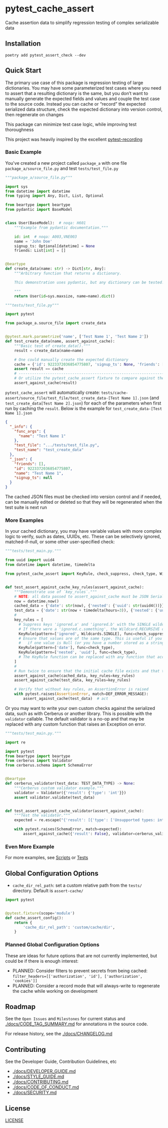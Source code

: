# pytest_cache_assert

Cache assertion data to simplify regression testing of complex serializable data

## Installation

`poetry add pytest_assert_check --dev`

## Quick Start

The primary use case of this package is regression testing of large dictionaries. You may have some parameterized test cases where you need to assert that a resulting dictionary is the same, but you don’t want to manually generate the expected fields and values and couple the test case to the source code. Instead you can cache or “record” the expected serialized data structure, check the expected dictionary into version control, then regenerate on changes

This package can minimize test case logic, while improving test thoroughness

This project was heavily inspired by the excellent [pytest-recording](https://github.com/kiwicom/pytest-recording)

### Basic Example

You've created a new project called `package_a` with one file `package_a/source_file.py` and test `tests/test_file.py`

```py
"""package_a/source_file.py"""

import sys
from datetime import datetime
from typing import Any, Dict, List, Optional

from beartype import beartype
from pydantic import BaseModel


class User(BaseModel):  # noqa: H601
    """Example from pydantic documentation."""

    id: int  # noqa: A003,VNE003
    name = 'John Doe'
    signup_ts: Optional[datetime] = None
    friends: List[int] = []


@beartype
def create_data(name: str) -> Dict[str, Any]:
    """Arbitrary function that returns a dictionary.

    This demonstration uses pydantic, but any dictionary can be tested!

    """
    return User(id=sys.maxsize, name=name).dict()
```

```py
"""tests/test_file.py"""

import pytest

from package_a.source_file import create_data


@pytest.mark.parametrize('name', ['Test Name 1', 'Test Name 2'])
def test_create_data(name, assert_against_cache):
    """Basic test of create_data()."""
    result = create_data(name=name)

    # One could manually create the expected dictionary
    cache = {'id': 9223372036854775807, 'signup_ts': None, 'friends': [], 'name': name}
    assert result == cache
    # ----------------------------------------------------------------------------------
    # Or utilize the pytest_cache_assert fixture to compare against the last cached version
    assert_against_cache(result)
```

`pytest_cache_assert` will automatically create: `tests/cache-assert/source_file/test_file/test_create_data-[Test Name 1].json` (and `test_create_data[Test Name 2].json`) for each of the parameters when first run by caching the `result`. Below is the example for `test_create_data-[Test Name 1].json`

```json
{
  "_info": {
    "func_args": {
      "name": "Test Name 1"
    },
    "test_file": ".../tests/test_file.py",
    "test_name": "test_create_data"
  },
  "_json": {
    "friends": [],
    "id": 9223372036854775807,
    "name": "Test Name 1",
    "signup_ts": null
  }
}
```

The cached JSON files must be checked into version control and if needed, can be manually edited or deleted so that they will be regenerated when the test suite is next run

### More Examples

In your cached dictionary, you may have variable values with more complex logic to verify, such as dates, UUIDs, etc. These can be selectively ignored, matched-if-null, or some other user-specified check:

```py
"""tests/test_main.py."""

from uuid import uuid4
from datetime import datetime, timedelta

from pytest_cache_assert import KeyRule, check_suppress, check_type, Wildcards


def test_assert_against_cache_key_rules(assert_against_cache):
    """Demonstrate use of `key_rules`."""
    # NOTE: all data passed to assert_against_cache must be JSON Serializable (i.e. from Marshmallow or Pydantic, etc.)
    now = datetime.now()
    cached_data = {'date': str(now), {'nested': {'uuid': str(uuid4())}}, {'ignored': {'a': 1, 'b': 2}}}
    test_data = {'date': str(now + timedelta(hours=3)), {'nested': {'uuid': str(uuid4())}}}
    #
    key_rules = [
      # Suppress keys 'ignored.a' and 'ignored.b' with the SINGLE wildcard
      # If there were a 'ignored.c.something', the Wildcard.RECURSIVE could be used
      KeyRule(pattern=['ignored', Wildcards.SINGLE], func=check_suppress),
      # Ensure that values are of the same type. This is useful if you expect datetime objects and want to raise
      #   if one value is Null (or you have a number stored as a string or UUID, etc.)
      KeyRule(pattern=['date'], func=check_type),
      KeyRule(pattern=['nested', 'uuid'], func=check_type),
      # The KeyRule function can be replaced with any function that accepts keyword arguments 'old' and 'new'
    ]
    #
    # Run twice to ensure that the initial cache file exists and that the key_rules suppress any errors
    assert_against_cache(cached_data, key_rules=key_rules)
    assert_against_cache(test_data, key_rules=key_rules)

    # Verify that without key rules, an AssertionError is raised
    with pytest.raises(AssertionError, match=DEF_ERROR_MESSAGE):
        assert_against_cache(test_data)  # act
```

Or you may want to write your own custom checks against the serialized data, such as with Cerberus or another library. This is possible with the `validator` callable. The default validator is a no-op and that may be replaced with any custom function that raises an Exception on error.

```py
"""tests/test_main.py."""

import re

import pytest
from beartype import beartype
from cerberus import Validator
from cerberus.schema import SchemaError


@beartype
def cerberus_validator(test_data: TEST_DATA_TYPE) -> None:
    """Cerberus custom validator example."""
    validator = Validator({'result': {'type': 'int'}})
    assert validator.validate(test_data)


def test_assert_against_cache_validator(assert_against_cache):
    """Test the validator."""
    expected = re.escape("{'result': [{'type': ['Unsupported types: int']}]}")

    with pytest.raises(SchemaError, match=expected):
        assert_against_cache({'result': False}, validator=cerberus_validator)  # act
```

### Even More Example

For more examples, see [Scripts](https://github.com/kyleking/pytest_cache_assert/scripts) or [Tests](https://github.com/kyleking/pytest_cache_assert/tests)

## Global Configuration Options

- `cache_dir_rel_path`: set a custom relative path from the `tests/` directory. Default is `assert-cache/`

```py
import pytest


@pytest.fixture(scope='module')
def cache_assert_config():
    return {
        'cache_dir_rel_path': 'custom/cache/dir',
    }
```

### Planned Global Configuration Options

These are ideas for future options that are not currently implemented, but could be if there is enough interest:

- PLANNED: Consider filters to prevent secrets from being cached: `filter_headers=[['authorization', 'id'], ['authorization', 'cookies']]`
- PLANNED: Consider a record mode that will always-write to regenerate the cache while working on development

## Roadmap

See the `Open Issues` and `Milestones` for current status and [./docs/CODE_TAG_SUMMARY.md](./docs/CODE_TAG_SUMMARY.md) for annotations in the source code.

For release history, see the [./docs/CHANGELOG.md](./docs/CHANGELOG.md)

## Contributing

See the Developer Guide, Contribution Guidelines, etc

- [./docs/DEVELOPER_GUIDE.md](./docs/DEVELOPER_GUIDE.md)
- [./docs/STYLE_GUIDE.md](./docs/STYLE_GUIDE.md)
- [./docs/CONTRIBUTING.md](./docs/CONTRIBUTING.md)
- [./docs/CODE_OF_CONDUCT.md](./docs/CODE_OF_CONDUCT.md)
- [./docs/SECURITY.md](./docs/SECURITY.md)

## License

[LICENSE](https://github.com/kyleking/pytest_cache_assert/LICENSE)

